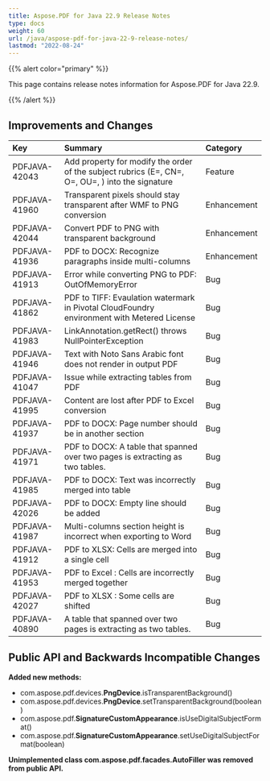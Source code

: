 ```yaml
---
title: Aspose.PDF for Java 22.9 Release Notes
type: docs
weight: 60
url: /java/aspose-pdf-for-java-22-9-release-notes/
lastmod: "2022-08-24"
---
```


{{% alert color="primary" %}}

This page contains release notes information for Aspose.PDF for Java 22.9.

{{% /alert %}}
## **Improvements and Changes**

|**Key**|**Summary**|**Category**|
| :- | :- | :- |
|PDFJAVA-42043|Add property for modify the order of the subject rubrics (E=, CN=, O=, OU=, ) into the signature|Feature|
|PDFJAVA-41960|Transparent pixels should stay transparent after WMF to PNG conversion|Enhancement|
|PDFJAVA-42044|Convert PDF to PNG with transparent background|Enhancement|
|PDFJAVA-41936|PDF to DOCX: Recognize paragraphs inside multi-columns|Enhancement|
|PDFJAVA-41913|Error while converting PNG to PDF: OutOfMemoryError|Bug|
|PDFJAVA-41862|PDF to TIFF: Evaulation watermark in Pivotal CloudFoundry environment with Metered License|Bug|
|PDFJAVA-41983|LinkAnnotation.getRect() throws NullPointerException|Bug|
|PDFJAVA-41946|Text with Noto Sans Arabic font does not render in output PDF|Bug|
|PDFJAVA-41047|Issue while extracting tables from PDF|Bug|
|PDFJAVA-41995|Content are lost after PDF to Excel conversion|Bug|
|PDFJAVA-41937|PDF to DOCX: Page number should be in another section|Bug|
|PDFJAVA-41971|PDF to DOCX: A table that spanned over two pages is extracting as two tables.|Bug|
|PDFJAVA-41985|PDF to DOCX: Text was incorrectly merged into table|Bug|
|PDFJAVA-42026|PDF to DOCX: Empty line should be added|Bug|
|PDFJAVA-41987|Multi-columns section height is incorrect when exporting to Word|Bug|
|PDFJAVA-41912|PDF to XLSX: Cells are merged into a single cell|Bug|
|PDFJAVA-41953|PDF to Excel : Cells are incorrectly merged together|Bug|
|PDFJAVA-42027|PDF to XLSX : Some cells are shifted|Bug|
|PDFJAVA-40890|A table that spanned over two pages is extracting as two tables.|Bug|


## **Public API and Backwards Incompatible Changes**




**Added new methods:**

- com.aspose.pdf.devices.**PngDevice**.isTransparentBackground()
- com.aspose.pdf.devices.**PngDevice**.setTransparentBackground(boolean)
- com.aspose.pdf.**SignatureCustomAppearance**.isUseDigitalSubjectFormat()
- com.aspose.pdf.**SignatureCustomAppearance**.setUseDigitalSubjectFormat(boolean)

**Unimplemented class com.aspose.pdf.facades.AutoFiller was removed from public API.**



